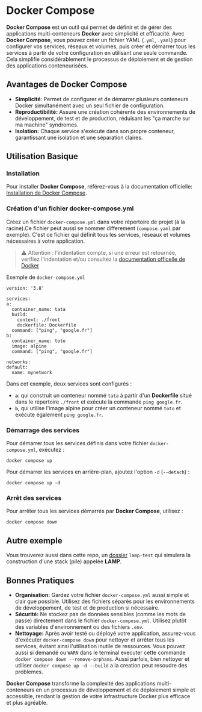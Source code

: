 # Docker Compose

**Docker Compose** est un outil qui permet de définir et de gérer des applications multi-conteneurs **Docker** avec simplicité et efficacité. Avec **Docker Compose**, vous pouvez créer un fichier YAML (`.yml`, `.yaml`) pour configurer vos services, réseaux et volumes, puis créer et démarrer tous les services à partir de votre configuration en utilisant une seule commande. Cela simplifie considérablement le processus de déploiement et de gestion des applications conteneurisées.

## Avantages de Docker Compose

  - **Simplicité**: Permet de configurer et de démarrer plusieurs conteneurs Docker simultanément avec un seul fichier de configuration.
  - **Reproductibilité:** Assure une création cohérente des environnements de développement, de test et de production, réduisant les "ça marche sur ma machine" syndromes.
  - **Isolation:** Chaque service s'exécute dans son propre conteneur, garantissant une isolation et une séparation claires.

## Utilisation Basique

### Installation

Pour installer **Docker Compose**, référez-vous à la documentation officielle: [Installation de Docker Compose](https://docs.docker.com/compose/install/).

### Création d'un fichier docker-compose.yml

Créez un fichier `docker-compose.yml` dans votre répertoire de projet (à la racine).Ce fichier peut aussi se nommer differement (`compose.yaml` par exemple). C'est ce fichier qui définit tous les services, réseaux et volumes nécessaires à votre application.
> ⚠️ Attention : l'indentation compte, si une erreur est retournée, verifiez l'indentation et/ou consultez la [documentation officelle de Docker](https://docs.docker.com/compose/compose-file/compose-file-v3/)

Exemple de `docker-compose.yml`
  ```
  version: '3.8'

services:
  a:
    container_name: tata
    build:
      context: ./front
      dockerfile: Dockerfile
    command: ["ping", "google.fr"]
  b:
    container_name: toto
    image: alpine
    command: ["ping", "google.fr"]

networks:
  default:
    name: mynetwork

  ```

Dans cet exemple, deux services sont configurés :

  - **`a`**: qui construit un conteneur nommé `tata` à partir d'un **Dockerfile** situé dans le répertoire `./front` et exécute la commande `ping google.fr`.
  - **`b`**, qui utilise l'image alpine pour créer un conteneur nommé `toto` et exécute également `ping google.fr`.

### Démarrage des services

Pour démarrer tous les services définis dans votre fichier `docker-compose.yml`, exécutez :
  ```
  docker compose up
  ```

Pour démarrer les services en arrière-plan, ajoutez l'option `-d` (`--detach`) :
  ```
  docker compose up -d
  ```

### Arrêt des services

Pour arrêter tous les services démarrés par **Docker Compose**, utilisez :
```
docker compose down
```

## Autre exemple

Vous trouverez aussi dans cette repo, un [dossier](../Exemple%20Avancé/README.md) `lamp-test` qui simulera la construction d'une stack (pile) appelée **LAMP**.

## Bonnes Pratiques

  - **Organisation:** Gardez votre fichier `docker-compose.yml` aussi simple et clair que possible. Utilisez des fichiers séparés pour les environnements de développement, de test et de production si nécessaire.
  - **Sécurité:** Ne stockez pas de données sensibles (comme les mots de passe) directement dans le fichier `docker-compose.yml`. Utilisez plutôt des variables d'environnement ou des fichiers `.env`.
  - **Nettoyage:** Après avoir testé ou déployé votre application, assurez-vous d'exécuter `docker-compose down` pour nettoyer et arrêter tous les services, évitant ainsi l'utilisation inutile de ressources. Vous pouvez aussi si demandé ou `WARN` dans le terminal executer cette commande `docker compose down --remove-orphans`. Aussi parfois, bien nettoyer et utiliser `docker compose up -d --build` a la creation peut resoudre des problemes.

**Docker Compose** transforme la complexité des applications multi-conteneurs en un processus de développement et de déploiement simple et accessible, rendant la gestion de votre infrastructure Docker plus efficace et plus agréable.
